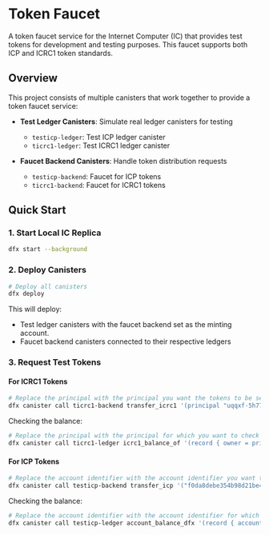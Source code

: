 # Token Faucet

A token faucet service for the Internet Computer (IC) that provides test tokens for development and testing purposes. This faucet supports both ICP and ICRC1 token standards.

## Overview

This project consists of multiple canisters that work together to provide a token faucet service:

- **Test Ledger Canisters**: Simulate real ledger canisters for testing
  - `testicp-ledger`: Test ICP ledger canister
  - `ticrc1-ledger`: Test ICRC1 ledger canister

- **Faucet Backend Canisters**: Handle token distribution requests
  - `testicp-backend`: Faucet for ICP tokens
  - `ticrc1-backend`: Faucet for ICRC1 tokens

## Quick Start

### 1. Start Local IC Replica

```bash
dfx start --background
```

### 2. Deploy Canisters

```bash
# Deploy all canisters
dfx deploy
```

This will deploy:
- Test ledger canisters with the faucet backend set as the minting account.
- Faucet backend canisters connected to their respective ledgers

### 3. Request Test Tokens

#### For ICRC1 Tokens

```bash
# Replace the principal with the principal you want the tokens to be sent to.
dfx canister call ticrc1-backend transfer_icrc1 '(principal "uqqxf-5h777-77774-qaaaa-cai")'
```

Checking the balance:

```bash
# Replace the principal with the principal for which you want to check the balance of.
dfx canister call ticrc1-ledger icrc1_balance_of '(record { owner = principal "uqqxf-5h777-77774-qaaaa-cai"})'
```

#### For ICP Tokens

```bash
# Replace the account identifier with the account identifier you want the tokens to be sent to.
dfx canister call testicp-backend transfer_icp '("f0da8debe354b98d21be4fe41f0d5fbe403763f22cc6f6b6850cc390d8b33e77")'
```

Checking the balance:

```bash
# Replace the account identifier with the account identifier for which you want to check the balance of.
dfx canister call testicp-ledger account_balance_dfx '(record { account = "f0da8debe354b98d21be4fe41f0d5fbe403763f22cc6f6b6850cc390d8b33e77"})'
```
